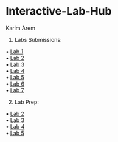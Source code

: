 # Interactive-Lab-Hub

Karim Arem

1) Labs Submissions:

• [Lab 1](https://github.com/wario123/IDD-Fa18-Lab1) <br>
• [Lab 2](https://github.com/wario123/IDD-Fa18-Lab2) <br>
• [Lab 3](https://github.com/wario123/IDD-Fa18-Lab3) <br>
• [Lab 4](https://github.com/wario123/IDD-Fa18-Lab4) <br>
• [Lab 5](https://github.com/wario123/IDD-Fa18-Lab5) <br>
• [Lab 6](https://github.com/wario123/IDD-Fa18-Lab6) <br>
• [Lab 7](https://github.com/wario123/IDD-Fa18-Lab7) <br>

2) Lab Prep:

• [Lab 2](https://github.com/wario123/Interactive-Devices/blob/master/Lab-Prep/Lab2/Lab2.md) <br>
• [Lab 3](https://github.com/wario123/Interactive-Devices/blob/master/Lab-Prep/Lab3/Lab3.md)<br>
• [Lab 4](https://github.com/wario123/Interactive-Devices/blob/master/Lab-Prep/Lab4/Lab4.md)<br>
• [Lab 5](https://github.com/wario123/Interactive-Devices/blob/master/Lab-Prep/Lab5/Lab5.md)<br>


